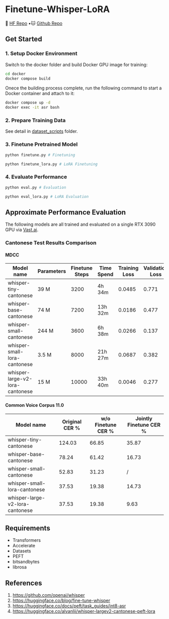 # Finetune-Whisper-LoRA

<p align="left">
🤗 <a href="https://huggingface.co/Oblivion208" target="_blank">HF Repo</a>  •🐱 <a href="https://github.com/fengredrum/finetune-whisper-lora" target="_blank">Github Repo</a> 
</p>

## Get Started

### 1. Setup Docker Environment

Switch to the docker folder and build Docker GPU image for training:

```bash
cd docker
docker compose build
```

Onece the building process complete, run the following command to start a Docker container and attach to it:

```bash
docker compose up -d
docker exec -it asr bash
```

### 2. Prepare Training Data

See detail in [dataset_scripts](dataset_scripts/README.md) folder.

### 3. Finetune Pretrained Model

```bash
python finetune.py # Finetuning
```

```bash
python finetune_lora.py # LoRA Finetuning
```

### 4. Evaluate Performance

```bash
python eval.py # Evaluation
```

```bash
python eval_lora.py # LoRA Evaluation
```

## Approximate Performance Evaluation

The following models are all trained and evaluated on a single RTX 3090 GPU via [Vast.ai](https://cloud.vast.ai/?ref_id=78038 "Vast.ai").

### Cantonese Test Results Comparison

#### MDCC

| Model name                      | Parameters | Finetune Steps | Time Spend | Training Loss | Validation Loss | CER % | Finetuned Model                                                                                                          |
| ------------------------------- | ---------- | -------------- | ---------- | ------------- | --------------- | ----- | ------------------------------------------------------------------------------------------------------------------------ |
| whisper-tiny-cantonese          | 39 M       | 3200           | 4h 34m     | 0.0485        | 0.771           | 11.10 | [Link](https://huggingface.co/Oblivion208/whisper-tiny-cantonese "Oblivion208/whisper-tiny-cantonese")                   |
| whisper-base-cantonese          | 74 M       | 7200           | 13h 32m    | 0.0186        | 0.477           | 7.66  | [Link](https://huggingface.co/Oblivion208/whisper-base-cantonese "Oblivion208/whisper-base-cantonese")                   |
| whisper-small-cantonese         | 244 M      | 3600           | 6h 38m     | 0.0266        | 0.137           | 6.16  | [Link](https://huggingface.co/Oblivion208/whisper-small-cantonese "Oblivion208/whisper-small-cantonese")                 |
| whisper-small-lora-cantonese    | 3.5 M      | 8000           | 21h 27m    | 0.0687        | 0.382           | 7.40  | [Link](https://huggingface.co/Oblivion208/whisper-small-lora-cantonese "Oblivion208/whisper-small-lora-cantonese")       |
| whisper-large-v2-lora-cantonese | 15 M       | 10000          | 33h 40m    | 0.0046        | 0.277           | 3.77  | [Link](https://huggingface.co/Oblivion208/whisper-large-v2-lora-cantonese "Oblivion208/whisper-large-v2-lora-cantonese") |

#### Common Voice Corpus 11.0

| Model name                      | Original CER % | w/o Finetune CER % | Jointly Finetune CER % |
| ------------------------------- | -------------- | ------------------ | ---------------------- |
| whisper-tiny-cantonese          | 124.03         | 66.85              | 35.87                  |
| whisper-base-cantonese          | 78.24          | 61.42              | 16.73                  |
| whisper-small-cantonese         | 52.83          | 31.23              | /                      |
| whisper-small-lora-cantonese    | 37.53          | 19.38              | 14.73                  |
| whisper-large-v2-lora-cantonese | 37.53          | 19.38              | 9.63                   |

## Requirements

- Transformers
- Accelerate
- Datasets
- PEFT
- bitsandbytes
- librosa

## References

1. https://github.com/openai/whisper
2. https://huggingface.co/blog/fine-tune-whisper
3. https://huggingface.co/docs/peft/task_guides/int8-asr
4. https://huggingface.co/alvanlii/whisper-largev2-cantonese-peft-lora
